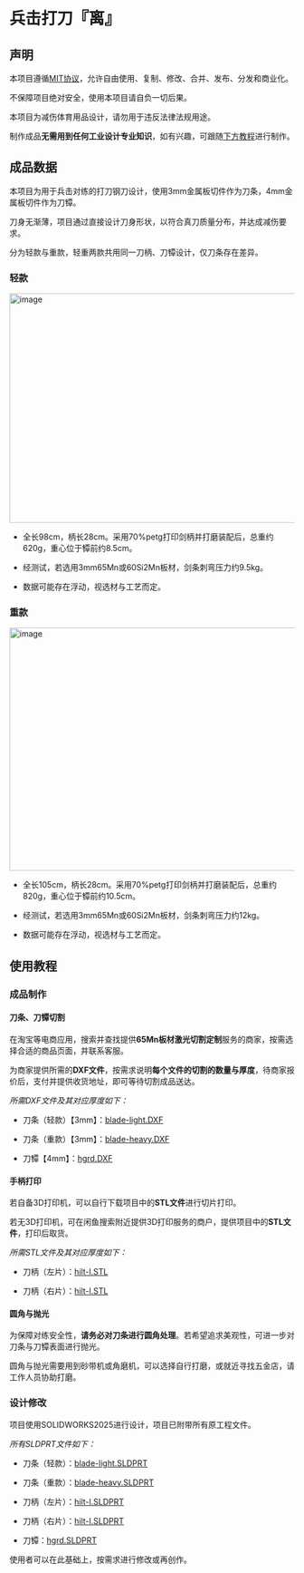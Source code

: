 # 兵击打刀『离』

## 声明

本项目遵循[MIT协议](https://mitsloan.mit.edu/licensing)，允许自由使用、复制、修改、合并、发布、分发和商业化。

不保障项目绝对安全，使用本项目请自负一切后果。

本项目为减伤体育用品设计，请勿用于违反法律法规用途。

制作成品**无需用到任何工业设计专业知识**，如有兴趣，可跟随[下方教程](https://github.com/ColinCCCC/Li.Hema-Katana?tab=readme-ov-file#%E6%88%90%E5%93%81%E5%88%B6%E4%BD%9C)进行制作。

## 成品数据

本项目为用于兵击对练的打刀钢刀设计，使用3mm金属板切件作为刀条，4mm金属板切件作为刀镡。

刀身无渐薄，项目通过直接设计刀身形状，以符合真刀质量分布，并达成减伤要求。

分为轻款与重款，轻重两款共用同一刀柄、刀镡设计，仅刀条存在差异。

### 轻款

<img width="988" height="405" alt="image" src="https://github.com/user-attachments/assets/ca794e9e-1c58-45b2-b5ba-32996888234b" />

- 全长98cm，柄长28cm。采用70%petg打印剑柄并打磨装配后，总重约620g，重心位于镡前约8.5cm。

- 经测试，若选用3mm65Mn或60Si2Mn板材，剑条刺弯压力约9.5kg。

- 数据可能存在浮动，视选材与工艺而定。

### 重款

<img width="1028" height="429" alt="image" src="https://github.com/user-attachments/assets/d2d5a7bd-b52a-4af3-b7b5-37328bccceb4" />

- 全长105cm，柄长28cm。采用70%petg打印剑柄并打磨装配后，总重约820g，重心位于镡前约10.5cm。

- 经测试，若选用3mm65Mn或60Si2Mn板材，剑条刺弯压力约12kg。

- 数据可能存在浮动，视选材与工艺而定。

## 使用教程

### 成品制作

#### 刀条、刀镡切割

在淘宝等电商应用，搜索并查找提供**65Mn板材激光切割定制**服务的商家，按需选择合适的商品页面，并联系客服。

为商家提供所需的**DXF文件**，按需求说明**每个文件的切割的数量与厚度**，待商家报价后，支付并提供收货地址，即可等待切割成品送达。

*所需DXF文件及其对应厚度如下：*

- 刀条（轻款）【3mm】：[blade-light.DXF](https://raw.githubusercontent.com/ColinCCCC/Li.Hema-Katana/refs/heads/main/blade-light.DXF)

- 刀条（重款）【3mm】：[blade-heavy.DXF](https://github.com/ColinCCCC/Li.Hema-Katana/blob/main/blade-heavy.DXF)

- 刀镡【4mm】：[hgrd.DXF](https://github.com/ColinCCCC/Li.Hema-Katana/blob/main/hgrd.DXF)

#### 手柄打印

若自备3D打印机，可以自行下载项目中的**STL文件**进行切片打印。

若无3D打印机，可在闲鱼搜索附近提供3D打印服务的商户，提供项目中的**STL文件**，打印后取货。

*所需STL文件及其对应厚度如下：*

- 刀柄（左片）：[hilt-l.STL](https://github.com/ColinCCCC/Li.Hema-Katana/blob/main/hilt-l.STL)

- 刀柄（右片）：[hilt-l.STL](https://github.com/ColinCCCC/Li.Hema-Katana/blob/main/hilt-r.STL)

#### 圆角与抛光

为保障对练安全性，**请务必对刀条进行圆角处理**。若希望追求美观性，可进一步对刀条与刀镡表面进行抛光。

圆角与抛光需要用到砂带机或角磨机，可以选择自行打磨，或就近寻找五金店，请工作人员协助打磨。

### 设计修改

项目使用SOLIDWORKS2025进行设计，项目已附带所有原工程文件。

*所有SLDPRT文件如下：*

- 刀条（轻款）：[blade-light.SLDPRT](https://github.com/ColinCCCC/Li.Hema-Katana/blob/main/blade-light.SLDPRT)

- 刀条（重款）：[blade-heavy.SLDPRT](https://github.com/ColinCCCC/Li.Hema-Katana/blob/main/blade-heavy.SLDPRT)

- 刀柄（左片）：[hilt-l.SLDPRT](https://github.com/ColinCCCC/Li.Hema-Katana/blob/main/hilt-l.SLDPRT)

- 刀柄（右片）：[hilt-l.SLDPRT](https://github.com/ColinCCCC/Li.Hema-Katana/blob/main/hilt-r.SLDPRT)

- 刀镡：[hgrd.SLDPRT](https://github.com/ColinCCCC/Li.Hema-Katana/blob/main/hgrd.SLDPRT)

使用者可以在此基础上，按需求进行修改或再创作。
